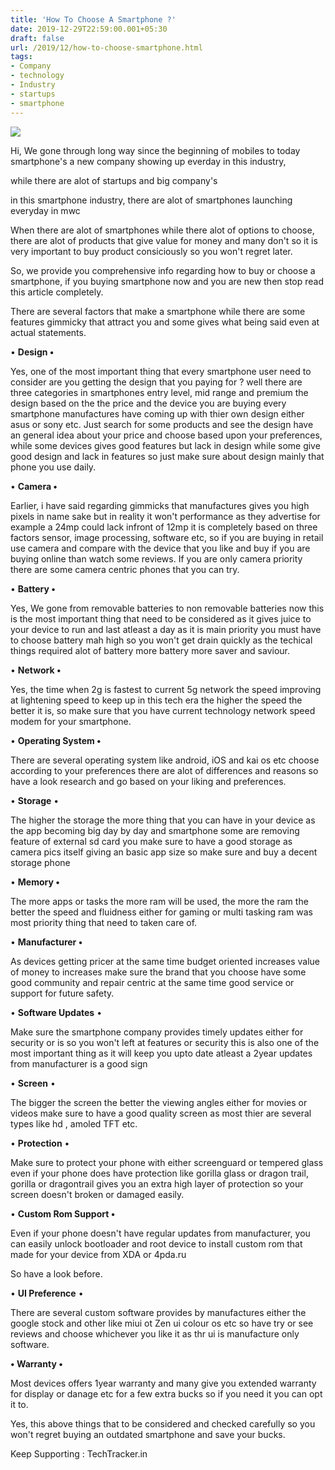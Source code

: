 ```yaml
---
title: 'How To Choose A Smartphone ?'
date: 2019-12-29T22:59:00.001+05:30
draft: false
url: /2019/12/how-to-choose-smartphone.html
tags: 
- Company
- technology
- Industry
- startups
- smartphone
---
```


 [![](https://lh3.googleusercontent.com/-ySkB4ZKxbdU/Xg-XMYMcHbI/AAAAAAAAAeU/SgC0MJjlcAkemFlz5YCKWDgBDsQMw9JJACLcBGAsYHQ/s1600/1578080041528602-0.png)](https://lh3.googleusercontent.com/-ySkB4ZKxbdU/Xg-XMYMcHbI/AAAAAAAAAeU/SgC0MJjlcAkemFlz5YCKWDgBDsQMw9JJACLcBGAsYHQ/s1600/1578080041528602-0.png) 

  

Hi, We gone through long way since the beginning of mobiles to today smartphone's a new company showing up everday in this industry, 

  

while there are alot of startups and big company's

in this smartphone industry, there are alot of smartphones launching everyday in mwc

  

When there are alot of smartphones while there alot of options to choose, there are alot of products that give value for money and many don't so it is very important to buy product consiciously so you won't regret later.  

  

So, we provide you comprehensive info regarding how to buy or choose a smartphone, if you buying smartphone now and you are new then stop read this article completely.

  

There are several factors that make a smartphone while there are some features gimmicky that attract you and some gives what being said even at actual statements.

  

• **Design •**

  

Yes, one of the most important thing that every smartphone user need to consider are you getting the design that you paying for ? well there are three categories in smartphones entry level, mid range and premium the design based on the the price and the device you are buying every smartphone manufactures have coming up with thier own design either asus or sony etc. Just search for some products and see the design have an general idea about your price and choose based upon your preferences, while some devices gives good features but lack in design while some give good design and lack in features so just make sure about design mainly that phone you use daily.

  

• **Camera •**

  

Earlier, i have said regarding gimmicks that manufactures gives you high pixels in name sake but in reality it won't performance as they advertise for example a 24mp could lack infront of 12mp it is completely based on three factors sensor, image processing, software etc, so if you are buying in retail use camera and compare with the device that you like and buy if you are buying online than watch some reviews. If you are only camera priority there are some camera centric phones that you can try.

  

• **Battery •**

  

Yes, We gone from removable batteries to non removable batteries now this is the most important thing that need to be considered as it gives juice to your device to run and last atleast a day as it is main priority you must have to choose battery mah high so you won't get drain quickly as the techical things required alot of battery more battery more saver and saviour.

  

• **Network •**

  

Yes, the time when 2g is fastest to current 5g network the speed improving at lightening speed to keep up in this tech era the higher the speed the better it is, so make sure that you have current technology network speed modem for your smartphone.

  

• **Operating System •**

  

There are several operating system like android, iOS and kai os etc choose according to your preferences there are alot of differences and reasons so have a look research and go based on your liking and preferences.

  

• **Storage** •

  

The higher the storage the more thing that you can have in your device as the app becoming big day by day and smartphone some are removing feature of external sd card you make sure to have a good storage as camera pics itself giving an basic app size so make sure and buy a decent storage phone

  

• **Memory •**

  

The more apps or tasks the more ram will be used, the more the ram the better the speed and fluidness either for gaming or multi tasking ram was most priority thing that need to taken care of.

  

• **Manufacturer •**

  

As devices getting pricer at the same time budget oriented increases value of money to increases make sure the brand that you choose have some good community and repair centric at the same time good service or support for future safety. 

  

• **Software Updates** •

  

Make sure the smartphone company provides timely updates either for security or is so you won't left at features or security this is also one of the most important thing as it will keep you upto date atleast a 2year updates from manufacturer is a good sign

  

• **Screen** •

  

The bigger the screen the better the viewing angles either for movies or videos make sure to have a good quality screen as most thier are several types like hd , amoled TFT etc.

  

• **Protection** •

  

Make sure to protect your phone with either screenguard or tempered glass even if your phone does have protection like gorilla glass or dragon trail, gorilla or dragontrail gives you an extra high layer of protection so your screen doesn't broken or damaged easily.

  

• **Custom Rom Support •**

  

Even if your phone doesn't have regular updates from manufacturer, you can easily unlock bootloader and root device to install custom rom that made for your device from XDA or 4pda.ru

So have a look before.

  

• **UI Preference** •

  

There are several custom software provides by manufactures either the google stock and other like miui ot Zen ui colour os etc so have try or see reviews and choose whichever you like it as thr ui is manufacture only software.

  

**• Warranty •**

Most devices offers 1year warranty and many give you extended warranty for display or danage etc for a few extra bucks so if you need it you can opt it to.

  

Yes, this above things that to be considered and checked carefully so you won't regret buying an outdated smartphone and save your bucks.

  

Keep Supporting : TechTracker.in